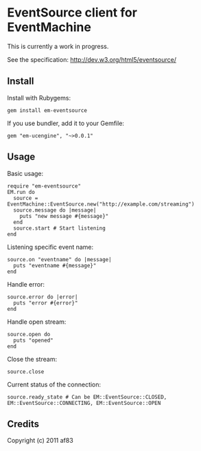 # EventSource client for EventMachine

This is currently a work in progress.

See the specification: http://dev.w3.org/html5/eventsource/

## Install

Install with Rubygems:

    gem install em-eventsource

If you use bundler, add it to your Gemfile:

    gem "em-ucengine", "~>0.0.1"

## Usage

Basic usage:

    require "em-eventsource"
    EM.run do
      source = EventMachine::EventSource.new("http://example.com/streaming")
      source.message do |message|
        puts "new message #{message}"
      end
      source.start # Start listening
    end

Listening specific event name:

    source.on "eventname" do |message|
      puts "eventname #{message}"
    end

Handle error:

    source.error do |error|
      puts "error #{error}"
    end

Handle open stream:

    source.open do
      puts "opened"
    end

Close the stream:

    source.close

Current status of the connection:

    source.ready_state # Can be EM::EventSource::CLOSED, EM::EventSource::CONNECTING, EM::EventSource::OPEN

## Credits

Copyright (c) 2011 af83
